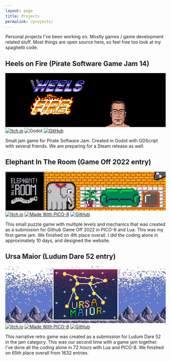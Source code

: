 ```yaml
---
layout: page
title: Projects
permalink: /projects/
---
```


Personal projects I've been working on. Mostly games / game development related stuff. Most things are open source here, so feel free too look at my spaghetti code.

## Heels on Fire (Pirate Software Game Jam 14)
![banner](/images/heels.png)
[![Itch.io](https://img.shields.io/badge/Itch-%23FF0B34.svg?style=for-the-badge&logo=Itch.io&logoColor=white)](https://zahkros.itch.io/heels-on-fire)
![Godot](https://img.shields.io/badge/GODOT-%23FFFFFF.svg?style=for-the-badge&logo=godot-engine)
[![GitHub](https://img.shields.io/badge/github-%23121011.svg?style=for-the-badge&logo=github&logoColor=white)](https://github.com/danigeri/ItsSpreadingTheGame) 

Small jam game for Pirate Software Jam. Created in Godot with GDScript with several friends. We are preparing for a Steam release as well.


## Elephant In The Room (Game Off 2022 entry)
![banner](https://raw.githubusercontent.com/ekaktusz/elephant/master/assets/banner-github.png)
[![Itch.io](https://img.shields.io/badge/Itch-%23FF0B34.svg?style=for-the-badge&logo=Itch.io&logoColor=white)](https://zahkros.itch.io/elephant-in-the-room)
[![Made With PICO-8](https://img.shields.io/badge/Made%20With-PICO--8-ff004d.svg?style=for-the-badge&logo=data%3Aimage%2Fpng%3Bbase64%2CiVBORw0KGgoAAAANSUhEUgAAABQAAAAUCAYAAACNiR0NAAAAlUlEQVQ4jWP8v5gBFTxOR%2BVXPfuPwp8SxIjCt%2BBG4TIxUBkMfgNZGIyi0IRmoobZxxeo0rcPocp%2FEEEJ08HvZaobyPj%2FjTpqmLAeJM2EtgMo3MHvZeqnw9X%2FXVHSUdhnP5Qw%2Fc%2B7CUVDS%2BsWFH6QpuyIT4cMT8xQBJI%2B1aHwj1%2F3RgnTVJbrKGH29egxFPWD38tUNxAAun4liexlTtMAAAAASUVORK5CYII%3D)](https://www.lexaloffle.com/bbs/?tid=50462)
[![GitHub](https://img.shields.io/badge/github-%23121011.svg?style=for-the-badge&logo=github&logoColor=white)](https://github.com/ekaktusz/harvest) 

This small puzzle game with multiple levels and mechanics that was created as a submission for Github Game Off 2022 in PICO-8 and Lua. This was my first game jam. We finished on 4th place overall. I did the coding alone in approximately 10 days, and designed the website.

## Ursa Maior (Ludum Dare 52 entry)
![banner](https://raw.githubusercontent.com/ekaktusz/harvest/main/assets/dJEPzk.png)
[![Itch.io](https://img.shields.io/badge/Itch-%23FF0B34.svg?style=for-the-badge&logo=Itch.io&logoColor=white)](https://zahkros.itch.io/ursa-maior)
[![Made With PICO-8](https://img.shields.io/badge/Made%20With-PICO--8-ff004d.svg?style=for-the-badge&logo=data%3Aimage%2Fpng%3Bbase64%2CiVBORw0KGgoAAAANSUhEUgAAABQAAAAUCAYAAACNiR0NAAAAlUlEQVQ4jWP8v5gBFTxOR%2BVXPfuPwp8SxIjCt%2BBG4TIxUBkMfgNZGIyi0IRmoobZxxeo0rcPocp%2FEEEJ08HvZaobyPj%2FjTpqmLAeJM2EtgMo3MHvZeqnw9X%2FXVHSUdhnP5Qw%2Fc%2B7CUVDS%2BsWFH6QpuyIT4cMT8xQBJI%2B1aHwj1%2F3RgnTVJbrKGH29egxFPWD38tUNxAAun4liexlTtMAAAAASUVORK5CYII%3D)](https://www.lexaloffle.com/bbs/?tid=51092)
[![GitHub](https://img.shields.io/badge/github-%23121011.svg?style=for-the-badge&logo=github&logoColor=white)](https://github.com/ekaktusz/harvest) 


This narrative retro game was created as a submission for Ludum Dare 52 in the jam category. This was our second time with a game jam together. I've done all the coding alone in 72 hours with Lua and PICO-8. We finished on 65th place overall from 1632 entries.

